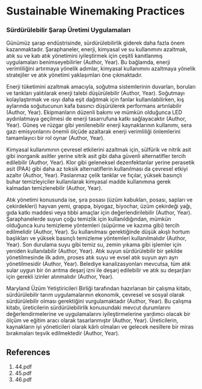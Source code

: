 # Sustainable Winemaking Practices

### Sürdürülebilir Şarap Üretimi Uygulamaları

Günümüz şarap endüstrisinde, sürdürülebilirlik giderek daha fazla önem kazanmaktadır. Şaraphaneler, enerji, kimyasal ve su kullanımını azaltmak, atık su ve katı atık yönetimini iyileştirmek için çeşitli kanıtlanmış uygulamaları benimseyebilirler (Author, Year). Bu bağlamda, enerji verimliliğini artırmaya yönelik adımlar, kimyasal kullanımını azaltmaya yönelik stratejiler ve atık yönetimi yaklaşımları öne çıkmaktadır.

Enerji tüketimini azaltmak amacıyla, soğutma sistemlerinin duvarları, boruları ve tankları yalıtılarak enerji talebi düşürülebilir (Author, Year). Soğutmayı kolaylaştırmak ve ısıyı daha eşit dağıtmak için fanlar kullanılabilirken, kış aylarında soğutucunun kafa basıncı düşürülerek performans artırılabilir (Author, Year). Ekipmanların düzenli bakımı ve mümkün olduğunca LED aydınlatmaya geçilmesi de enerji tasarrufuna katkı sağlayacaktır (Author, Year). Güneş ve rüzgar gibi yenilenebilir enerji kaynaklarının kullanımı, sera gazı emisyonlarını önemli ölçüde azaltarak enerji verimliliği önlemlerini tamamlayıcı bir rol oynar (Author, Year).

Kimyasal kullanımının çevresel etkilerini azaltmak için, sülfürik ve nitrik asit gibi inorganik asitler yerine sitrik asit gibi daha güvenli alternatifler tercih edilebilir (Author, Year). Klor gibi geleneksel dezenfektanlar yerine perasetik asit (PAA) gibi daha az toksik alternatiflerin kullanılması da çevresel etkiyi azaltır (Author, Year). Paslanmaz çelik tanklar ve fıçılar, yüksek basınçlı buhar temizleyiciler kullanılarak kimyasal madde kullanımına gerek kalmadan temizlenebilir (Author, Year).

Atık yönetimi konusunda ise, şıra posası (üzüm kabukları, posası, sapları ve çekirdekleri) hayvan yemi, grappa, biyogaz, biyochar, üzüm çekirdeği yağı, gıda katkı maddesi veya tıbbi amaçlar için değerlendirilebilir (Author, Year). Şaraphanelerde suyun çoğu temizlik için kullanıldığından, mümkün olduğunca kuru temizleme yöntemleri (süpürme ve kazıma gibi) tercih edilmelidir (Author, Year). Su kullanılması gerektiğinde düşük akışlı hortum başlıkları ve yüksek basınçlı temizleme yöntemleri kullanılmalıdır (Author, Year). Son durulama suyu gibi temiz su, zemin yıkama gibi işlemler için yeniden kullanılabilir (Author, Year). Atık suyun sürdürülebilir bir şekilde yönetilmesinde ilk adım, proses atık suyu ve evsel atık suyun ayrı ayrı yönetilmesidir (Author, Year). Belediye kanalizasyonları mevcutsa, tüm atık sular uygun bir ön arıtma deşarj izni ile deşarj edilebilir ve atık su deşarjları için gerekli izinler alınmalıdır (Author, Year).

Maryland Üzüm Yetiştiricileri Birliği tarafından hazırlanan bir çalışma kitabı, sürdürülebilir tarım uygulamalarının ekonomik, çevresel ve sosyal olarak sürdürülebilir olması gerektiğini vurgulamaktadır (Author, Year). Bu çalışma kitabı, üreticilerin sürdürülebilirlik konusundaki mevcut durumlarını değerlendirmelerine ve uygulamalarını iyileştirmelerine yardımcı olacak bir ölçüm ve eğitim aracı olarak tasarlanmıştır (Author, Year). Üreticilerin, kaynakların iyi yöneticileri olarak kârlı olmaları ve gelecek nesillere bir miras bırakmaları teşvik edilmektedir (Author, Year).


## References

1. 44.pdf
2. 45.pdf
3. 46.pdf
